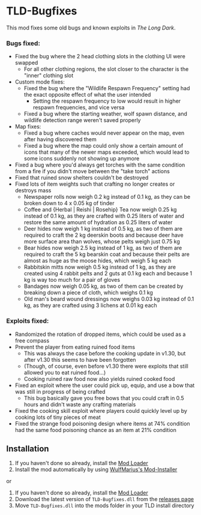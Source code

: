 # TLD-Bugfixes

This mod fixes some old bugs and known exploits in *The Long Dark*.

### Bugs fixed:

- Fixed the bug where the 2 head clothing slots in the clothing UI were swapped
  - For all other clothing regions, the slot closer to the character is the "inner" clothing slot
- Custom mode fixes:
  - Fixed the bug where the "Wildlife Respawn Frequency" setting had the exact opposite effect of what the user intended
    - Setting the respawn frequency to low would result in higher respawn frequencies, and vice versa
  - Fixed a bug where the starting weather, wolf spawn distance, and wildlife detection range weren't saved properly
- Map fixes:
  - Fixed a bug where caches would never appear on the map, even after having discovered them
  - Fixed a bug where the map could only show a certain amount of icons that many of the newer maps exceeded,
    which would lead to some icons suddenly not showing up anymore
- Fixed a bug where you'd always get torches with the same condition from a fire if you didn't move between the "take torch" actions
- Fixed that ruined snow shelters couldn't be destroyed
- Fixed lots of item weights such that crafting no longer creates or destroys mass
  - Newspaper rolls now weigh 0.2 kg instead of 0.1 kg, as they can be broken down to 4 x 0.05 kg of tinder
  - Coffee and {Herbal | Reishi | Rosehip} Tea now weigh 0.25 kg instead of 0.1 kg, as they are crafted with 0.25 liters of water
    and restore the same amount of hydration as 0.25 liters of water
  - Deer hides now weigh 1 kg instead of 0.5 kg, as two of them are required to craft the 2 kg deerskin boots
    and because deer have more surface area than wolves, whose pelts weigh just 0.75 kg
  - Bear hides now weigh 2.5 kg instead of 1 kg, as two of them are required to craft the 5 kg bearskin coat
    and because their pelts are almost as huge as the moose hides, which weigh 5 kg each
  - Rabbitskin mitts now weigh 0.5 kg instead of 1 kg, as they are created using 4 rabbit pelts and 2 guts at 0.1 kg each
    and because 1 kg is way too much for a pair of gloves
  - Bandages now weigh 0.05 kg, as two of them can be created by breaking down a piece of cloth, which weighs 0.1 kg
  - Old man's beard wound dressings now weighs 0.03 kg instead of 0.1 kg, as they are crafted using 3 lichens at 0.01 kg each

### Exploits fixed:

- Randomized the rotation of dropped items, which could be used as a free compass
- Prevent the player from eating ruined food items
  - This was always the case before the cooking update in v1.30, but after v1.30 this seems to have been forgotten
  - (Though, of course, even before v1.30 there were exploits that still allowed you to eat ruined food...)
  - Cooking ruined raw food now also yields ruined cooked food
- Fixed an exploit where the user could pick up, equip, and use a bow that was still in progress of being crafted
  - This bug basically gave you free bows that you could craft in 0.5 hours and didn't waste any crafting materials
- Fixed the cooking skill exploit where players could quickly level up by cooking lots of tiny pieces of meat
- Fixed the strange food poisoning design where items at 74% condition had the same food poisoning chance as an item at 21% condition


## Installation

1. If you haven't done so already, install the [Mod Loader](https://github.com/zeobviouslyfakeacc/ModLoaderInstaller)
2. Install the mod automatically by using [WulfMarius's Mod-Installer](https://github.com/WulfMarius/Mod-Installer/releases)

or

1. If you haven't done so already, install the [Mod Loader](https://github.com/zeobviouslyfakeacc/ModLoaderInstaller)
2. Download the latest version of `TLD-Bugfixes.dll` from the [releases page](https://github.com/zeobviouslyfakeacc/TLD-Bugfixes/releases)
3. Move `TLD-Bugfixes.dll` into the mods folder in your TLD install directory
